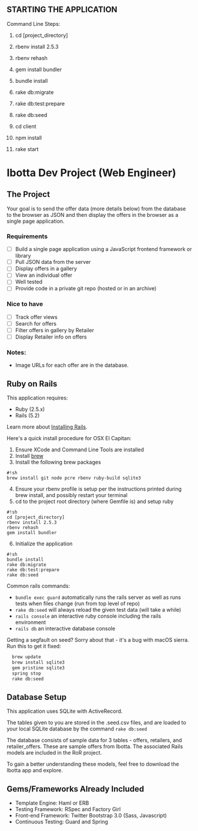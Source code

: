 
STARTING THE APPLICATION
---
Command Line Steps: 

1. cd [project_directory]
2. rbenv install 2.5.3
3. rbenv rehash
4. gem install bundler

5. bundle install
6. rake db:migrate
7. rake db:test:prepare
8. rake db:seed

9. cd client
10. npm install
11. rake start





Ibotta Dev Project (Web Engineer)
=========

The Project
---
Your goal is to send the offer data (more details below) from the
database to the browser as JSON and then display the offers in the
browser as a single page application.

### Requirements
 * [ ] Build a single page application using a JavaScript frontend framework or library
 * [ ] Pull JSON data from the server
 * [ ] Display offers in a gallery
 * [ ] View an individual offer
 * [ ] Well tested
 * [ ] Provide code in a private git repo (hosted or in an archive)

### Nice to have
 * [ ] Track offer views
 * [ ] Search for offers
 * [ ] Filter offers in gallery by Retailer
 * [ ] Display Retailer info on offers

### Notes:

 * Image URLs for each offer are in the database.


Ruby on Rails
---

This application requires:

* Ruby (2.5.x)
* Rails (5.2)

Learn more about [Installing Rails](http://railsapps.github.io/installing-rails.html).

Here's a quick install procedure for OSX El Capitan:

1. Ensure XCode and Command Line Tools are installed
2. Install [brew](http://brew.sh/)
3. Install the following brew packages
```
#!sh
brew install git node pcre rbenv ruby-build sqlite3
```
4. Ensure your rbenv profile is setup per the instructions printed during brew install, and possibly restart your terminal
5. cd to the project root directory (where Gemfile is) and setup ruby
```
#!sh
cd [project_directory]
rbenv install 2.5.3
rbenv rehash
gem install bundler
```
6. Initialize the application
```
#!sh
bundle install
rake db:migrate
rake db:test:prepare
rake db:seed
```

Common rails commands:
* ```bundle exec guard``` automatically runs the rails server as well as runs tests when files change (run from top level of repo)
* ```rake db:seed``` will always reload the given test data (will take a while)
* ```rails console``` an interactive ruby console including the rails environment
* ```rails db``` an interactive database console

Getting a segfault on seed?
Sorry about that - it's a bug with macOS sierra. Run this to get it fixed:

```sh
  brew update
  brew install sqlite3
  gem pristine sqlite3
  spring stop
  rake db:seed
```

Database Setup
---

This application uses SQLite with ActiveRecord.

The tables given to you are stored in the .seed.csv files, and are
loaded to your local SQLite database by the command ```rake db:seed```

The database consists of sample data for 3 tables - offers,
retailers, and retailer_offers. These are sample offers from Ibotta.
The associated Rails models are included in the RoR project.

To gain a better understanding these models, feel free to download
the Ibotta app and explore.

Gems/Frameworks Already Included
---
* Template Engine: Haml or ERB
* Testing Framework: RSpec and Factory Girl
* Front-end Framework: Twitter Bootstrap 3.0 (Sass, Javascript)
* Continuous Testing: Guard and Spring
